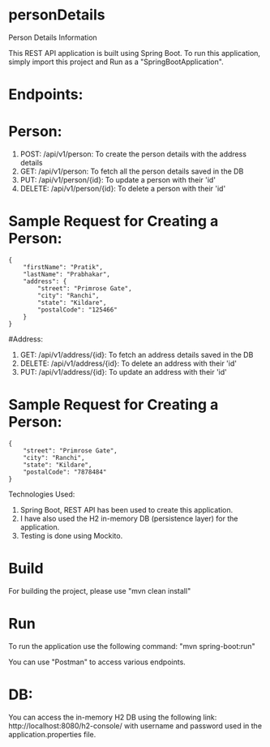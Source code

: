 # personDetails

Person Details Information

This REST API application is built using Spring Boot.
To run this application, simply import this project and Run as a "SpringBootApplication".

# Endpoints:

# Person:
1) POST: /api/v1/person: To create the person details with the address details
2) GET: /api/v1/person: To fetch all the person details saved in the DB
3) PUT: /api/v1/person/{id}: To update a person with their 'id'
4) DELETE: /api/v1/person/{id}: To delete a person with their 'id'

# Sample Request for Creating a Person:
```
{
    "firstName": "Pratik",
    "lastName": "Prabhakar",
    "address": {
        "street": "Primrose Gate",
        "city": "Ranchi",
        "state": "Kildare",
        "postalCode": "125466"
    }
}
```

#Address: 
1) GET: /api/v1/address/{id}: To fetch an address details saved in the DB
2) DELETE: /api/v1/address/{id}: To delete an address with their 'id'
3) PUT: /api/v1/address/{id}: To update an address with their 'id'

# Sample Request for Creating a Person:
```
{
    "street": "Primrose Gate",
    "city": "Ranchi",
    "state": "Kildare",
    "postalCode": "7878484"
}
```

Technologies Used:
1) Spring Boot, REST API has been used to create this application.
2) I have also used the H2 in-memory DB (persistence layer) for the application.
3) Testing is done using Mockito.

# Build
For building the project, please use "mvn clean install"

# Run
To run the application use the following command: "mvn spring-boot:run"

You can use "Postman" to access various endpoints.
# DB: 
You can access the in-memory H2 DB using the following link: http://localhost:8080/h2-console/ with username and password used in the application.properties file.
